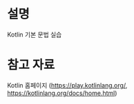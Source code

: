 # 설명
Kotlin 기본 문법 실습

# 참고 자료
Kotlin 홈페이지 (https://play.kotlinlang.org/, https://kotlinlang.org/docs/home.html)
